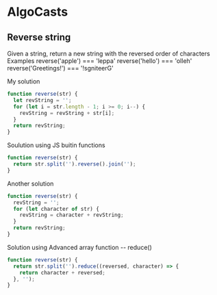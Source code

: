 # AlgoCasts

## Reverse string

Given a string, return a new string with the reversed
order of characters
Examples
reverse('apple') === 'leppa'
reverse('hello') === 'olleh'
reverse('Greetings!') === '!sgniteerG'

My solution

```javascript
function reverse(str) {
  let revString = '';
  for (let i = str.length - 1; i >= 0; i--) {
    revString = revString + str[i];
  }
  return revString;
}
```

Soulution using JS buitin functions

```javascript
function reverse(str) {
  return str.split('').reverse().join('');
}
```

Another solution

```javascript
function reverse(str) {
  revString = '';
  for (let character of str) {
    revString = character + revString;
  }
  return revString;
}
```

Solution using Advanced array function -- reduce()

```javascript
function reverse(str) {
  return str.split('').reduce((reversed, character) => {
    return character + reversed;
  }, '');
}
```
